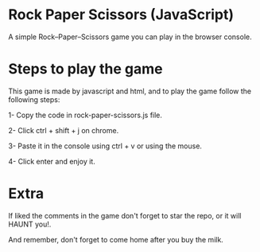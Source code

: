 # Rock Paper Scissors (JavaScript)

A simple Rock–Paper–Scissors game you can play in the browser console.
# Steps to play the game
This game is made by javascript and html, and to play the game follow the following steps:

1- Copy the code in rock-paper-scissors.js file.

2- Click ctrl + shift + j on chrome.

3- Paste it in the console using ctrl + v or using the mouse.

4- Click enter and enjoy it.

# Extra
If liked the comments in the game don't forget to star the repo, or it will HAUNT you!.

And remember, don't forget to come home after you buy the milk.
